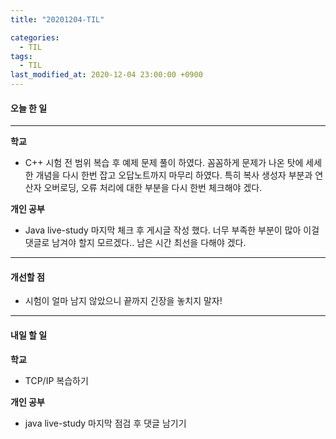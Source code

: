 ```yaml
---
title: "20201204-TIL"

categories:
  - TIL
tags:
  - TIL
last_modified_at: 2020-12-04 23:00:00 +0900
---
```


#### 오늘 한 일

---

__학교__

 - C++ 시험 전 범위 복습 후 예제 문제 풀이 하였다. 꼼꼼하게 문제가 나온 탓에 세세한 개념을 다시 한번 잡고 오답노트까지 마무리 하였다. 특히 복사 생성자 부분과 연산자 오버로딩, 오류 처리에 대한 부분을 다시 한번 체크해야 겠다.

__개인 공부__

 - Java live-study 마지막 체크 후 게시글 작성 했다. 너무 부족한 부분이 많아 이걸 댓글로 남겨야 할지 모르겠다.. 남은 시간 최선을 다해야 겠다.

---

#### 개선할 점

 - 시험이 얼마 남지 않았으니 끝까지 긴장을 놓치지 말자!

---

#### 내일 할 일

__학교__

 - TCP/IP 복습하기

__개인 공부__

 - java live-study 마지막 점검 후 댓글 남기기
